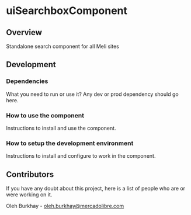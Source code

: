 # uiSearchboxComponent

## Overview
Standalone search component for all Meli sites

## Development

### Dependencies

What you need to run or use it?
Any dev or prod dependency should go here.

### How to use the component

Instructions to install and use the component.

### How to setup the development environment

Instructions to install and configure to work in the component.

## Contributors

If you have any doubt about this project, here is a list of people who are or
were working on it.

Oleh Burkhay - oleh.burkhay@mercadolibre.com
